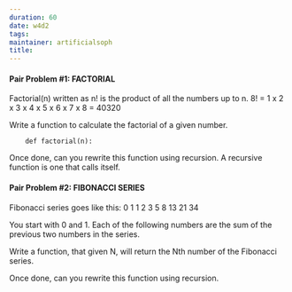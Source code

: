 ```yaml
---
duration: 60
date: w4d2
tags:
maintainer: artificialsoph
title:
---
```


#### Pair Problem #1: FACTORIAL

Factorial(n) written as n! is the product of all the numbers up to n.
8! = 1 x 2 x 3 x 4 x 5 x 6 x 7 x 8 = 40320

Write a function to calculate the factorial of a given number.

		def factorial(n):

Once done, can you rewrite this function using recursion. A recursive function is one that calls itself.



#### Pair Problem #2: FIBONACCI SERIES

Fibonacci series goes like this: 0 1 1 2 3 5 8 13 21 34

You start with 0 and 1. Each of the following numbers are the sum of the previous two numbers in the series.

Write a function, that given N, will return the Nth number of the Fibonacci series.



Once done, can you rewrite this function using recursion.
